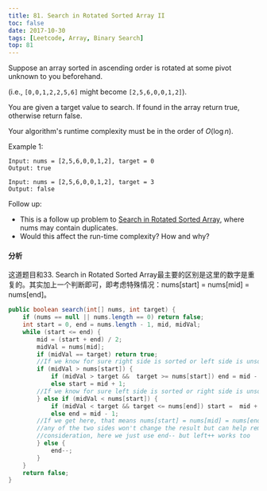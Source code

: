 ```yaml
---
title: 81. Search in Rotated Sorted Array II
toc: false
date: 2017-10-30
tags: [Leetcode, Array, Binary Search]
top: 81
---
```


Suppose an array sorted in ascending order is rotated at some pivot unknown to you beforehand.

(i.e., `[0,0,1,2,2,5,6]` might become `[2,5,6,0,0,1,2]`).


You are given a target value to search. If found in the array return true, otherwise return false.

Your algorithm's runtime complexity must be in the order of $O(\log n$).

Example 1:

```
Input: nums = [2,5,6,0,0,1,2], target = 0
Output: true
```

```
Input: nums = [2,5,6,0,0,1,2], target = 3
Output: false
```

Follow up:

* This is a follow up problem to [Search in Rotated Sorted Array](https://techlarry.github.io/wiki/2017/10/30/Leetcode-33-Search-in-Rotated-Sorted-Array/), where nums may contain duplicates.
* Would this affect the run-time complexity? How and why?

#### 分析

这道题目和33. Search in Rotated Sorted Array最主要的区别是这里的数字是重复的。其实加上一个判断即可，即考虑特殊情况：nums[start] = nums[mid] = nums[end]。

```Java
public boolean search(int[] nums, int target) {
    if (nums == null || nums.length == 0) return false;
    int start = 0, end = nums.length - 1, mid, midVal;
    while (start <= end) {
        mid = (start + end) / 2;
        midVal = nums[mid];
        if (midVal == target) return true;
        //If we know for sure right side is sorted or left side is unsorted
        if (midVal > nums[start]) {
            if (midVal > target &&  target >= nums[start]) end = mid - 1;
            else start = mid + 1;
        //If we know for sure left side is sorted or right side is unsorted
        } else if (midVal < nums[start]) {
            if (midVal < target && target <= nums[end]) start =  mid + 1;
            else end = mid - 1;
        //If we get here, that means nums[start] = nums[mid] = nums[end], then shifting out
        //any of the two sides won't change the result but can help remove duplicate from
        //consideration, here we just use end-- but left++ works too
        } else {
            end--;
        }
    }
    return false;
}
```


